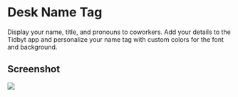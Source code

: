 # Desk Name Tag

Display your name, title, and pronouns to coworkers. Add your details to the Tidbyt app and personalize your name tag with custom colors for the font and background.

## Screenshot

![](screenshot.png)